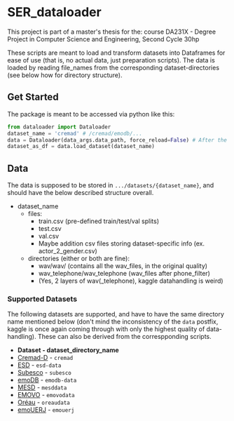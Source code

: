 # SER_dataloader
This project is part of a master's thesis for the: course DA231X - Degree Project in Computer Science and Engineering, Second Cycle 30hp

These scripts are meant to load and transform datasets into Dataframes for ease of use (that is, no actual data, just preparation scripts). The data is loaded by reading file_names from the corresponding dataset-directories (see below how for directory structure). 

## Get Started
The package is meant to be accessed via python like this:

```python
from dataloader import Dataloader
dataset_name = 'cremad' # /cremad/emodb/...
data = Dataloader(data_args.data_path, force_reload=False) # After the first instance of this command, the dataset is cached. force_reload=True for circumventing the caching
dataset_as_df = data.load_dataset(dataset_name)
```

## Data
The data is supposed to be stored in ```.../datasets/{dataset_name}```, and should have the below described structure overall. 
- dataset_name
    - files:
        - train.csv (pre-defined train/test/val splits)
        - test.csv
        - val.csv
        - Maybe addition csv files storing dataset-specific info (ex. actor_2_gender.csv) 
    - directories (either or both are fine):
        - wav/wav/ (contains all the wav_files, in the original quality)
        - wav_telephone/wav_telephone (wav_files after phone_filter)
        - (Yes, 2 layers of wav(_telephone), kaggle datahandling is weird)
    
### Supported Datasets
The following datasets are supported, and have to have the same directory name mentioned below (don't mind the inconsistency of the ```data``` postfix, kaggle is once again coming through with only the highest quality of data-handling). These can also be derived from the correspponding scripts.
* **Dataset - dataset_directory_name**
* [Cremad-D](https://github.com/CheyneyComputerScience/CREMA-D) - ```cremad```
* [ESD](https://github.com/HLTSingapore/Emotional-Speech-Data) - ```esd-data```
* [Subesco](https://zenodo.org/record/4526477) - ```subesco```
* [emoDB](https://www.kaggle.com/piyushagni5/berlin-database-of-emotional-speech-emodb) - ```emodb-data```
* [MESD](https://data.mendeley.com/datasets/cy34mh68j9/1) - ```mesddata```
* [EMOVO](http://voice.fub.it/activities/corpora/emovo/index.html) - ```emovodata```
* [Oréau](https://zenodo.org/record/4405783) - ```oreaudata```
* [emoUERJ](https://zenodo.org/record/5427549) - ```emouerj```
